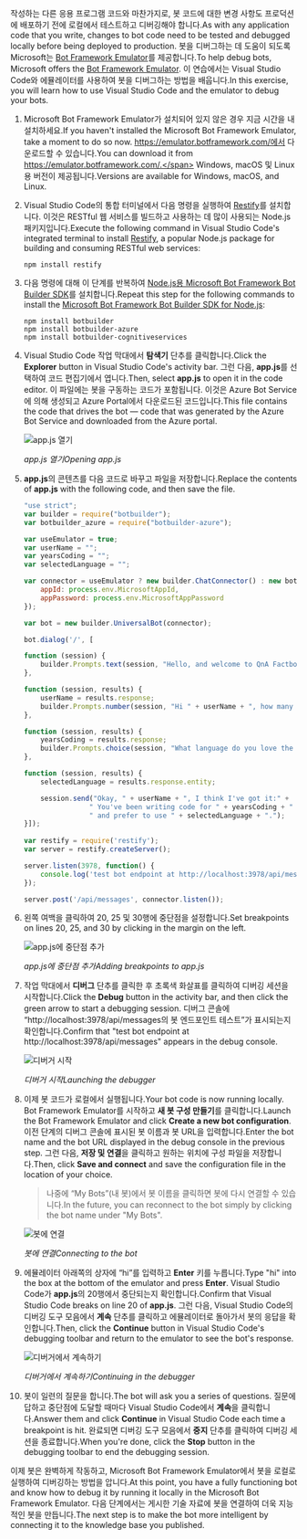<span data-ttu-id="f785c-101">작성하는 다른 응용 프로그램 코드와 마찬가지로, 봇 코드에 대한 변경 사항도 프로덕션에 배포하기 전에 로컬에서 테스트하고 디버깅해야 합니다.</span><span class="sxs-lookup"><span data-stu-id="f785c-101">As with any application code that you write, changes to bot code need to be tested and debugged locally before being deployed to production.</span></span> <span data-ttu-id="f785c-102">봇을 디버그하는 데 도움이 되도록 Microsoft는 [Bot Framework Emulator](https://emulator.botframework.com/)를 제공합니다.</span><span class="sxs-lookup"><span data-stu-id="f785c-102">To help debug bots, Microsoft offers the [Bot Framework Emulator](https://emulator.botframework.com/).</span></span> <span data-ttu-id="f785c-103">이 연습에서는 Visual Studio Code와 에뮬레이터를 사용하여 봇을 디버그하는 방법을 배웁니다.</span><span class="sxs-lookup"><span data-stu-id="f785c-103">In this exercise, you will learn how to use Visual Studio Code and the emulator to debug your bots.</span></span>

1. <span data-ttu-id="f785c-104">Microsoft Bot Framework Emulator가 설치되어 있지 않은 경우 지금 시간을 내 설치하세요.</span><span class="sxs-lookup"><span data-stu-id="f785c-104">If you haven't installed the Microsoft Bot Framework Emulator, take a moment to do so now.</span></span> <span data-ttu-id="f785c-105">https://emulator.botframework.com/에서 다운로드할 수 있습니다.</span><span class="sxs-lookup"><span data-stu-id="f785c-105">You can download it from https://emulator.botframework.com/.</span></span> <span data-ttu-id="f785c-106">Windows, macOS 및 Linux용 버전이 제공됩니다.</span><span class="sxs-lookup"><span data-stu-id="f785c-106">Versions are available for Windows, macOS, and Linux.</span></span>

1. <span data-ttu-id="f785c-107">Visual Studio Code의 통합 터미널에서 다음 명령을 실행하여 [Restify](http://restify.com/)를 설치합니다. 이것은 RESTful 웹 서비스를 빌드하고 사용하는 데 많이 사용되는 Node.js 패키지입니다.</span><span class="sxs-lookup"><span data-stu-id="f785c-107">Execute the following command in Visual Studio Code's integrated terminal to install [Restify](http://restify.com/), a popular Node.js package for building and consuming RESTful web services:</span></span>

    ```
    npm install restify
    ```

1. <span data-ttu-id="f785c-108">다음 명령에 대해 이 단계를 반복하여 [Node.js용 Microsoft Bot Framework Bot Builder SDK](https://docs.microsoft.com/bot-framework/nodejs/bot-builder-nodejs-quickstart)를 설치합니다.</span><span class="sxs-lookup"><span data-stu-id="f785c-108">Repeat this step for the following commands to install the [Microsoft Bot Framework Bot Builder SDK for Node.js](https://docs.microsoft.com/bot-framework/nodejs/bot-builder-nodejs-quickstart):</span></span>

    ```
    npm install botbuilder
    npm install botbuilder-azure
    npm install botbuilder-cognitiveservices
    ```

1. <span data-ttu-id="f785c-109">Visual Studio Code 작업 막대에서 **탐색기** 단추를 클릭합니다.</span><span class="sxs-lookup"><span data-stu-id="f785c-109">Click the **Explorer** button in Visual Studio Code's activity bar.</span></span> <span data-ttu-id="f785c-110">그런 다음, **app.js**를 선택하여 코드 편집기에서 엽니다.</span><span class="sxs-lookup"><span data-stu-id="f785c-110">Then, select **app.js** to open it in the code editor.</span></span> <span data-ttu-id="f785c-111">이 파일에는 봇을 구동하는 코드가 포함됩니다. 이것은 Azure Bot Service에 의해 생성되고 Azure Portal에서 다운로드된 코드입니다.</span><span class="sxs-lookup"><span data-stu-id="f785c-111">This file contains the code that drives the bot — code that was generated by the Azure Bot Service and downloaded from the Azure portal.</span></span>

    ![app.js 열기](../images/vs-select-index-js.png)

    <span data-ttu-id="f785c-113">_app.js 열기_</span><span class="sxs-lookup"><span data-stu-id="f785c-113">_Opening app.js_</span></span> 

1. <span data-ttu-id="f785c-114">**app.js**의 콘텐츠를 다음 코드로 바꾸고 파일을 저장합니다.</span><span class="sxs-lookup"><span data-stu-id="f785c-114">Replace the contents of **app.js** with the following code, and then save the file.</span></span>

    ```JavaScript
    "use strict";
    var builder = require("botbuilder");
    var botbuilder_azure = require("botbuilder-azure");
    
    var useEmulator = true; 
    var userName = ""; 
    var yearsCoding = ""; 
    var selectedLanguage = "";
    
    var connector = useEmulator ? new builder.ChatConnector() : new botbuilder_azure.BotServiceConnector({
        appId: process.env.MicrosoftAppId,
        appPassword: process.env.MicrosoftAppPassword      
    });
    
    var bot = new builder.UniversalBot(connector);
    
    bot.dialog('/', [
    
    function (session) {
        builder.Prompts.text(session, "Hello, and welcome to QnA Factbot! What's your name?");
    },
    
    function (session, results) {
        userName = results.response;
        builder.Prompts.number(session, "Hi " + userName + ", how many years have you been writing code?"); 
    },
    
    function (session, results) {
        yearsCoding = results.response;
        builder.Prompts.choice(session, "What language do you love the most?", ["C#", "Python", "Node.js", "Visual FoxPro"]);
    },
    
    function (session, results) {
        selectedLanguage = results.response.entity;   
    
        session.send("Okay, " + userName + ", I think I've got it:" +
                    " You've been writing code for " + yearsCoding + " years," +
                    " and prefer to use " + selectedLanguage + ".");
    }]);
     
    var restify = require('restify');
    var server = restify.createServer();

    server.listen(3978, function() {
        console.log('test bot endpoint at http://localhost:3978/api/messages');
    });

    server.post('/api/messages', connector.listen());    
    ```

1. <span data-ttu-id="f785c-115">왼쪽 여백을 클릭하여 20, 25 및 30행에 중단점을 설정합니다.</span><span class="sxs-lookup"><span data-stu-id="f785c-115">Set breakpoints on lines 20, 25, and 30 by clicking in the margin on the left.</span></span>
 
    ![app.js에 중단점 추가](../images/vs-add-breakpoints.png)

    <span data-ttu-id="f785c-117">_app.js에 중단점 추가_</span><span class="sxs-lookup"><span data-stu-id="f785c-117">_Adding breakpoints to app.js_</span></span> 

1. <span data-ttu-id="f785c-118">작업 막대에서 **디버그** 단추를 클릭한 후 초록색 화살표를 클릭하여 디버깅 세션을 시작합니다.</span><span class="sxs-lookup"><span data-stu-id="f785c-118">Click the **Debug** button in the activity bar, and then click the green arrow to start a debugging session.</span></span> <span data-ttu-id="f785c-119">디버그 콘솔에 “http://localhost:3978/api/messages의 봇 엔드포인트 테스트”가 표시되는지 확인합니다.</span><span class="sxs-lookup"><span data-stu-id="f785c-119">Confirm that "test bot endpoint at http://localhost:3978/api/messages" appears in the debug console.</span></span>
 
    ![디버거 시작](../images/vs-launch-debugger.png)

    <span data-ttu-id="f785c-121">_디버거 시작_</span><span class="sxs-lookup"><span data-stu-id="f785c-121">_Launching the debugger_</span></span> 

1. <span data-ttu-id="f785c-122">이제 봇 코드가 로컬에서 실행됩니다.</span><span class="sxs-lookup"><span data-stu-id="f785c-122">Your bot code is now running locally.</span></span> <span data-ttu-id="f785c-123">Bot Framework Emulator를 시작하고 **새 봇 구성 만들기**를 클릭합니다.</span><span class="sxs-lookup"><span data-stu-id="f785c-123">Launch the Bot Framework Emulator and click **Create a new bot configuration**.</span></span> <span data-ttu-id="f785c-124">이전 단계의 디버그 콘솔에 표시된 봇 이름과 봇 URL을 입력합니다.</span><span class="sxs-lookup"><span data-stu-id="f785c-124">Enter the bot name and the bot URL displayed in the debug console in the previous step.</span></span> <span data-ttu-id="f785c-125">그런 다음, **저장 및 연결**을 클릭하고 원하는 위치에 구성 파일을 저장합니다.</span><span class="sxs-lookup"><span data-stu-id="f785c-125">Then, click **Save and connect** and save the configuration file in the location of your choice.</span></span>

    > <span data-ttu-id="f785c-126">나중에 “My Bots”(내 봇)에서 봇 이름을 클릭하면 봇에 다시 연결할 수 있습니다.</span><span class="sxs-lookup"><span data-stu-id="f785c-126">In the future, you can reconnect to the bot simply by clicking the bot name under "My Bots".</span></span>

    ![봇에 연결](../images/new-bot-configuration.png)

    <span data-ttu-id="f785c-128">_봇에 연결_</span><span class="sxs-lookup"><span data-stu-id="f785c-128">_Connecting to the bot_</span></span> 

1. <span data-ttu-id="f785c-129">에뮬레이터 아래쪽의 상자에 “hi”를 입력하고 **Enter** 키를 누릅니다.</span><span class="sxs-lookup"><span data-stu-id="f785c-129">Type "hi" into the box at the bottom of the emulator and press **Enter**.</span></span> <span data-ttu-id="f785c-130">Visual Studio Code가 **app.js**의 20행에서 중단되는지 확인합니다.</span><span class="sxs-lookup"><span data-stu-id="f785c-130">Confirm that Visual Studio Code breaks on line 20 of **app.js**.</span></span> <span data-ttu-id="f785c-131">그런 다음, Visual Studio Code의 디버깅 도구 모음에서 **계속** 단추를 클릭하고 에뮬레이터로 돌아가서 봇의 응답을 확인합니다.</span><span class="sxs-lookup"><span data-stu-id="f785c-131">Then, click the **Continue** button in Visual Studio Code's debugging toolbar and return to the emulator to see the bot's response.</span></span>
 
    ![디버거에서 계속하기](../images/continue-debugging.png)

    <span data-ttu-id="f785c-133">_디버거에서 계속하기_</span><span class="sxs-lookup"><span data-stu-id="f785c-133">_Continuing in the debugger_</span></span> 

1. <span data-ttu-id="f785c-134">봇이 일련의 질문을 합니다.</span><span class="sxs-lookup"><span data-stu-id="f785c-134">The bot will ask you a series of questions.</span></span> <span data-ttu-id="f785c-135">질문에 답하고 중단점에 도달할 때마다 Visual Studio Code에서 **계속**을 클릭합니다.</span><span class="sxs-lookup"><span data-stu-id="f785c-135">Answer them and click **Continue** in Visual Studio Code each time a breakpoint is hit.</span></span> <span data-ttu-id="f785c-136">완료되면 디버깅 도구 모음에서 **중지** 단추를 클릭하여 디버깅 세션을 종료합니다.</span><span class="sxs-lookup"><span data-stu-id="f785c-136">When you're done, click the **Stop** button in the debugging toolbar to end the debugging session.</span></span>

<span data-ttu-id="f785c-137">이제 봇은 완벽하게 작동하고, Microsoft Bot Framework Emulator에서 봇을 로컬로 실행하여 디버깅하는 방법을 압니다.</span><span class="sxs-lookup"><span data-stu-id="f785c-137">At this point, you have a fully functioning bot and know how to debug it by running it locally in the Microsoft Bot Framework Emulator.</span></span> <span data-ttu-id="f785c-138">다음 단계에서는 게시한 기술 자료에 봇을 연결하여 더욱 지능적인 봇을 만듭니다.</span><span class="sxs-lookup"><span data-stu-id="f785c-138">The next step is to make the bot more intelligent by connecting it to the knowledge base you published.</span></span>